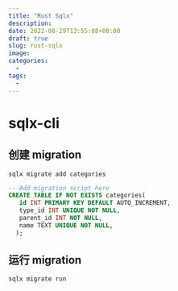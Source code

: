 ```yaml
---
title: "Rust Sqlx"
description: 
date: 2022-08-29T13:55:08+08:00
draft: true
slug: rust-sqlx
image:
categories:
  - 
tags:
  - 
---
```


# sqlx-cli

## 创建 migration

```shell
sqlx migrate add categories
```

```sql
-- Add migration script here
CREATE TABLE IF NOT EXISTS categories(
   id INT PRIMARY KEY DEFAULT AUTO_INCREMENT,
   type_id INT UNIQUE NOT NULL,
   parent_id INT NOT NULL,
   name TEXT UNIQUE NOT NULL,
  );
```

## 运行 migration

```sh
sqlx migrate run
```

